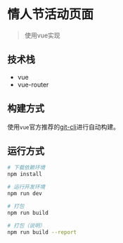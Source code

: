 # 情人节活动页面

> 使用vue实现

## 技术栈

* vue
* vue-router

## 构建方式

使用`vue`官方推荐的[git-cli](https://github.com/vuejs/vue-cli)进行自动构建。

## 运行方式

``` bash
# 下载依赖环境
npm install

# 运行开发环境
npm run dev

# 打包
npm run build

# 打包（说明）
npm run build --report
```


